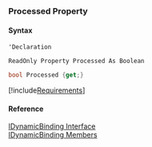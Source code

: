 ﻿### Processed Property

#### Syntax

```vbnet
'Declaration

ReadOnly Property Processed As Boolean
```

```csharp
bool Processed {get;}
```

[!include[Requirements](../partials/requirements.md)]

#### Reference

[IDynamicBinding Interface](fcSDK~FChoice.Foundation.DynamicBinding.IDynamicBinding.md)  
[IDynamicBinding Members](fcSDK~FChoice.Foundation.DynamicBinding.IDynamicBinding_members.md)